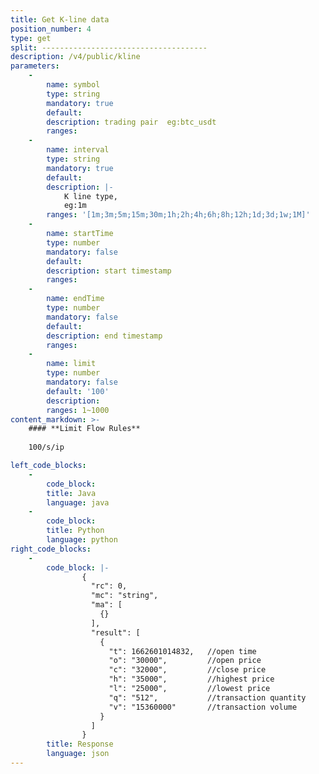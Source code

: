 ```yaml
---
title: Get K-line data
position_number: 4
type: get
split: -------------------------------------
description: /v4/public/kline
parameters:
    -
        name: symbol
        type: string
        mandatory: true
        default:
        description: trading pair  eg:btc_usdt
        ranges:
    -
        name: interval
        type: string
        mandatory: true
        default:
        description: |-
            K line type,
            eg:1m
        ranges: '[1m;3m;5m;15m;30m;1h;2h;4h;6h;8h;12h;1d;3d;1w;1M]'
    -
        name: startTime
        type: number
        mandatory: false
        default:
        description: start timestamp
        ranges:
    -
        name: endTime
        type: number
        mandatory: false
        default:
        description: end timestamp
        ranges:
    -
        name: limit
        type: number
        mandatory: false
        default: '100'
        description:
        ranges: 1~1000
content_markdown: >-
    #### **Limit Flow Rules**
    
    100/s/ip

left_code_blocks:
    -
        code_block:
        title: Java
        language: java
    -
        code_block:
        title: Python
        language: python
right_code_blocks:
    -
        code_block: |-
                {
                  "rc": 0,
                  "mc": "string",
                  "ma": [
                    {}
                  ],
                  "result": [
                    {
                      "t": 1662601014832,   //open time
                      "o": "30000",         //open price
                      "c": "32000",         //close price
                      "h": "35000",         //highest price
                      "l": "25000",         //lowest price
                      "q": "512",           //transaction quantity
                      "v": "15360000"       //transaction volume
                    }
                  ]
                }
        title: Response
        language: json
---
```

